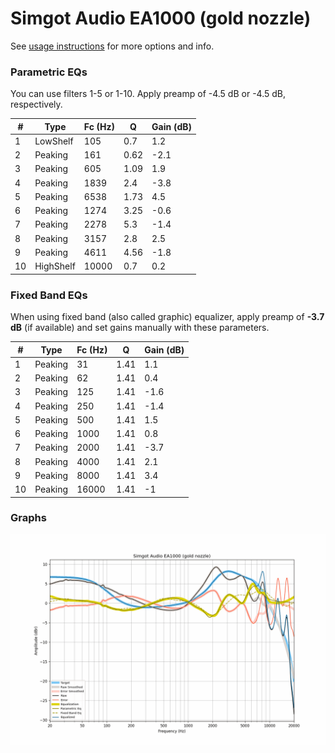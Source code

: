 # Simgot Audio EA1000 (gold nozzle)
See [usage instructions](https://github.com/jaakkopasanen/AutoEq#usage) for more options and info.

### Parametric EQs
You can use filters 1-5 or 1-10. Apply preamp of -4.5 dB or -4.5 dB, respectively.

|   # | Type      |   Fc (Hz) |    Q |   Gain (dB) |
|-----|-----------|-----------|------|-------------|
|   1 | LowShelf  |       105 | 0.7  |         1.2 |
|   2 | Peaking   |       161 | 0.62 |        -2.1 |
|   3 | Peaking   |       605 | 1.09 |         1.9 |
|   4 | Peaking   |      1839 | 2.4  |        -3.8 |
|   5 | Peaking   |      6538 | 1.73 |         4.5 |
|   6 | Peaking   |      1274 | 3.25 |        -0.6 |
|   7 | Peaking   |      2278 | 5.3  |        -1.4 |
|   8 | Peaking   |      3157 | 2.8  |         2.5 |
|   9 | Peaking   |      4611 | 4.56 |        -1.8 |
|  10 | HighShelf |     10000 | 0.7  |         0.2 |

### Fixed Band EQs
When using fixed band (also called graphic) equalizer, apply preamp of **-3.7 dB** (if available) and set gains manually with these parameters.

|   # | Type    |   Fc (Hz) |    Q |   Gain (dB) |
|-----|---------|-----------|------|-------------|
|   1 | Peaking |        31 | 1.41 |         1.1 |
|   2 | Peaking |        62 | 1.41 |         0.4 |
|   3 | Peaking |       125 | 1.41 |        -1.6 |
|   4 | Peaking |       250 | 1.41 |        -1.4 |
|   5 | Peaking |       500 | 1.41 |         1.5 |
|   6 | Peaking |      1000 | 1.41 |         0.8 |
|   7 | Peaking |      2000 | 1.41 |        -3.7 |
|   8 | Peaking |      4000 | 1.41 |         2.1 |
|   9 | Peaking |      8000 | 1.41 |         3.4 |
|  10 | Peaking |     16000 | 1.41 |        -1   |

### Graphs
![](./Simgot%20Audio%20EA1000%20(gold%20nozzle).png)
